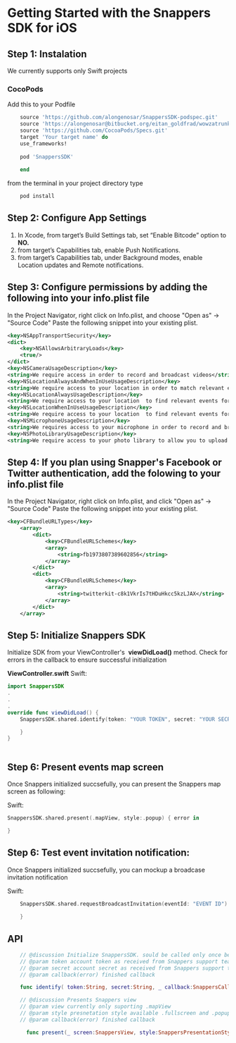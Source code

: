 # Getting Started with the Snappers SDK for iOS

## Step 1: Instalation
We currently supports only Swift projects

### CocoPods
Add this to your Podfile 

```ruby
    source 'https://github.com/alongenosar/SnappersSDK-podspec.git'
    source 'https://alongenosar@bitbucket.org/eitan_goldfrad/wowzatrunk.git'
    source 'https://github.com/CocoaPods/Specs.git'
    target 'Your target name' do
    use_frameworks!
 
    pod 'SnappersSDK'
    
    end
```
from the terminal in your project directory type 
```bash
    pod install
```

## Step 2: Configure App Settings
1. In Xcode, from target’s Build Settings tab, set “Enable Bitcode” option to ​ **NO.**
2. from target’s Capabilities tab, enable Push Notifications.
3. from target’s Capabilities tab, under Background modes, enable Location updates and Remote notifications.

## Step 3: Configure permissions by adding the following into your info.plist file
In the Project Navigator, right click on Info.plist, and choose "Open as" → "Source Code"
Paste the following snippet into your existing plist.
```xml
<key>NSAppTransportSecurity</key>
<dict>
	<key>NSAllowsArbitraryLoads</key>
	<true/>
</dict>
<key>NSCameraUsageDescription</key>
<string>We require access in order to record and broadcast videos</string>
<key>NSLocationAlwaysAndWhenInUseUsageDescription</key>
<string>We require access to your location in order to match relevant events for your location</string>
<key>NSLocationAlwaysUsageDescription</key>
<string>We require access to your location  to find relevant events for you and to validate users content origin</string>
<key>NSLocationWhenInUseUsageDescription</key>
<string>We require access to your location  to find relevant events for you and to validate users content origin</string>
<key>NSMicrophoneUsageDescription</key>
<string>We requires access to your microphone in order to record and broadcast videos</string>
<key>NSPhotoLibraryUsageDescription</key>
<string>We require access to your photo library to allow you to upload prerecorded videos</string>   
```

## Step 4: If you plan using Snapper's Facebook or Twitter authentication, add the folowing to your info.plist file 
In the Project Navigator, right click on Info.plist, and click "Open as" → "Source Code"
Paste the following snippet into your existing plist.
```xml   
<key>CFBundleURLTypes</key>
    <array>
        <dict>
            <key>CFBundleURLSchemes</key>
            <array>
                <string>fb1973807389602856</string>
            </array>
        </dict>
        <dict>
            <key>CFBundleURLSchemes</key>
            <array>
                <string>twitterkit-c8k1VkrIs7tHDuHkcc5kzLJAX</string>
            </array>
        </dict>
    </array>
```
## Step 5: Initialize Snappers SDK
Initialize SDK from your ViewController's ​ **viewDidLoad()​ ​** method​.
Check for errors in the callback to ensure successful initialization

**​ViewController.swift**
Swift:
```swift
import SnappersSDK
.
.
.
override func viewDidLoad() {
	SnappersSDK.shared.identify(token: "YOUR TOKEN", secret: "YOUR SECRET") { error in

	}
}
   
```
## Step 6: Present events map screen
Once Snappers initialized succsefully, you can present the Snappers map screen as following:

Swift:
```swift
SnappersSDK.shared.present(.mapView, style:.popup) { error in

}
```

## Step 6: Test event invitation notification:
Once Snappers initialized succsefully, you can mockup a broadcase invitation notification

Swift:
```swift
    SnappersSDK.shared.requestBroadcastInvitation(eventId: "EVENT ID") { error in
            
    }
```

## API

```swift
	// @discussion Initialize SnappersSDK. sould be called only once before any other SDK calls
	// @param token account token as received from Snappers support team
	// @param secret account secret as received from Snappers support team
	// @param callback(error) finished callback

	func identify( token:String, secret:String, _ callback:SnappersCallback? = nil)

```

```swift
	// @discussion Presents Snappers view
	// @param view currently only suporting .mapView
	// @param style presnetation style available .fullscreen and .popup
	// @param callback(error) finished callback

	  func present(_ screen:SnappersView, style:SnappersPresentationStyle = .fullscreen, _ callback:SnappersCallback?  = nil)

```



